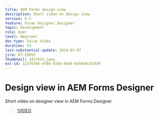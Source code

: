 ```yaml
---
title: AEM Forms design view
description: Short video on design view
version: 6.5
feature: Forms Designer,Designer
topic: Development
role: User
level: Beginner
doc-type: Value Video
duration: 53
last-substantial-update: 2024-03-07
jira: KT-15052
thumbnail: 3427615.jpeg
exl-id: 12376f66-4f0d-419a-89d4-be59ebc51939
---
```

# Design view in AEM Forms Designer

Short video on designer view in AEM Forms Designer

>[!VIDEO](https://video.tv.adobe.com/v/3427615/?learn=on)
